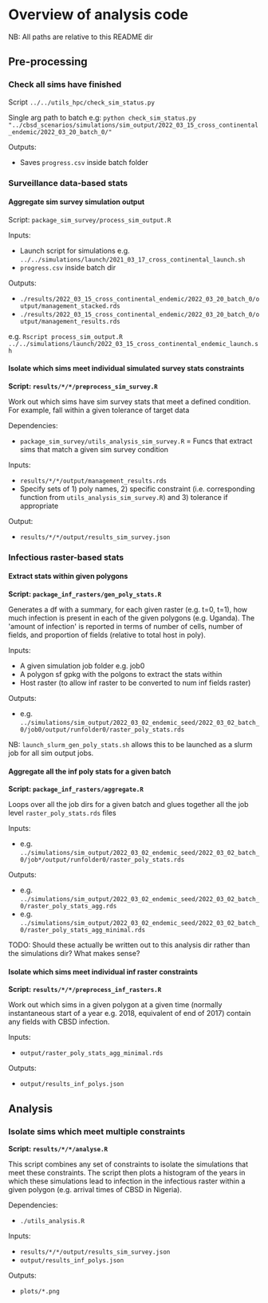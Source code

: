 # Overview of analysis code

NB: All paths are relative to this README dir

## Pre-processing

### Check all sims have finished

Script `../../utils_hpc/check_sim_status.py`

Single arg path to batch e.g: `python check_sim_status.py "../cbsd_scenarios/simulations/sim_output/2022_03_15_cross_continental_endemic/2022_03_20_batch_0/"`

Outputs:

- Saves `progress.csv` inside batch folder

### Surveillance data-based stats

#### Aggregate sim survey simulation output

Script: `package_sim_survey/process_sim_output.R`

Inputs:

- Launch script for simulations e.g. `../../simulations/launch/2021_03_17_cross_continental_launch.sh`
- `progress.csv` inside batch dir

Outputs:

- `./results/2022_03_15_cross_continental_endemic/2022_03_20_batch_0/output/management_stacked.rds`
- `./results/2022_03_15_cross_continental_endemic/2022_03_20_batch_0/output/management_results.rds`

e.g. `Rscript process_sim_output.R ../../simulations/launch/2022_03_15_cross_continental_endemic_launch.sh`

#### Isolate which sims meet individual simulated survey stats constraints

**Script: `results/*/*/preprocess_sim_survey.R`**

Work out which sims have sim survey stats that meet a defined condition. For example, fall within a given tolerance of target data

Dependencies:

- `package_sim_survey/utils_analysis_sim_survey.R` = Funcs that extract sims that match a given sim survey condition

Inputs:

- `results/*/*/output/management_results.rds`
- Specify sets of 1) poly names, 2) specific constraint (i.e. corresponding function from `utils_analysis_sim_survey.R`) and 3) tolerance if appropriate

Output:

- `results/*/*/output/results_sim_survey.json`

### Infectious raster-based stats

#### Extract stats within given polygons

**Script: `package_inf_rasters/gen_poly_stats.R`**

Generates a df with a summary, for each given raster (e.g. t=0, t=1), how much infection is present in each of the given polygons (e.g. Uganda). The 'amount of infection' is reported in terms of number of cells, number of fields, and proportion of fields (relative to total host in poly).

Inputs:

- A given simulation job folder e.g. job0
- A polygon sf gpkg with the polgons to extract the stats within
- Host raster (to allow inf raster to be converted to num inf fields raster)

Outputs:

- e.g. `../simulations/sim_output/2022_03_02_endemic_seed/2022_03_02_batch_0/job0/output/runfolder0/raster_poly_stats.rds`

NB: `launch_slurm_gen_poly_stats.sh` allows this to be launched as a slurm job for all sim output jobs.


#### Aggregate all the inf poly stats for a given batch

**Script: `package_inf_rasters/aggregate.R`**

Loops over all the job dirs for a given batch and glues together all the job level `raster_poly_stats.rds` files

Inputs:

- e.g. `../simulations/sim_output/2022_03_02_endemic_seed/2022_03_02_batch_0/job*/output/runfolder0/raster_poly_stats.rds`

Outputs:

- e.g. `../simulations/sim_output/2022_03_02_endemic_seed/2022_03_02_batch_0/raster_poly_stats_agg.rds`
- e.g. `../simulations/sim_output/2022_03_02_endemic_seed/2022_03_02_batch_0/raster_poly_stats_agg_minimal.rds`

TODO: Should these actually be written out to this analysis dir rather than the simulations dir? What makes sense?

#### Isolate which sims meet individual inf raster constraints

**Script: `results/*/*/preprocess_inf_rasters.R`**

Work out which sims in a given polygon at a given time (normally instantaneous start of a year e.g. 2018, equivalent of end of 2017) contain any fields with CBSD infection.

Inputs: 

- `output/raster_poly_stats_agg_minimal.rds`

Outputs:

- `output/results_inf_polys.json`

## Analysis

### Isolate sims which meet multiple constraints

**Script: `results/*/*/analyse.R`**

This script combines any set of constraints to isolate the simulations that meet these constraints. The script then plots a histogram of the years in which these simulations lead to infection in the infectious raster within a given polygon (e.g. arrival times of CBSD in Nigeria).

Dependencies:

- `./utils_analysis.R`

Inputs:

- `results/*/*/output/results_sim_survey.json`
- `output/results_inf_polys.json`

Outputs:

- `plots/*.png`


<!-- # Process

Run `process_sim_output.R`

If necessary, run `process_merge.R`

# Analysis -->



